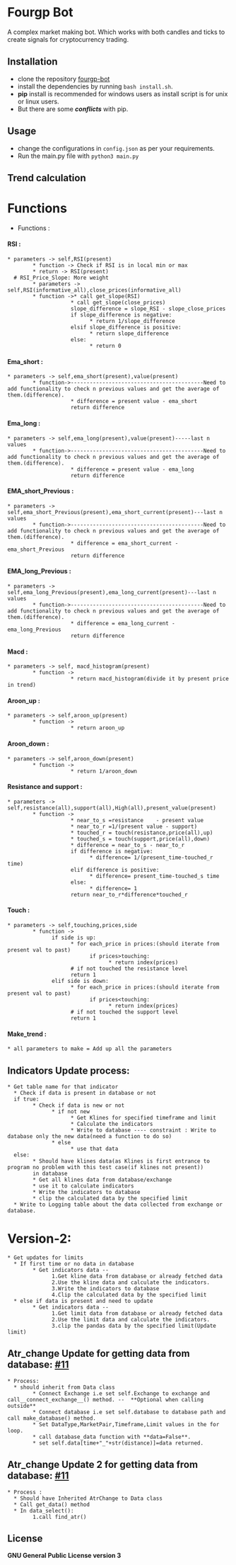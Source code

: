 # Fourgp Bot

A complex market making bot. Which works with both candles and ticks to create signals for cryptocurrency trading.

## Installation

- clone the repository [fourgp-bot](https://github.com/puneeth714/fourgp_bot.git)
- install the dependencies by running `bash install.sh`.
- **pip** install is recommended for windows users as install script is for unix or linux users.
- But there are some **_conflicts_** with pip.

## Usage

- change the configurations in `config.json` as per your requirements.
- Run the main.py file with `python3 main.py`

## Trend calculation

# Functions

- Functions :

#### RSI :

    * parameters -> self,RSI(present)
            * function -> Check if RSI is in local min or max
            * return -> RSI(present)
      # RSI_Price_Slope: More weight
            * parameters -> self,RSI(informative_all),close_prices(informative_all)
            * function ->* call get_slope(RSI)
                        * call get_slope(close_prices)
                        slope_difference = slope_RSI - slope_close_prices
                        if slope_difference is negative:
                              * return 1/slope_difference
                        elsif slope_difference is positive:
                              * return slope_difference
                        else:
                              * return 0

#### Ema_short :

    * parameters -> self,ema_short(present),value(present)
            * function->------------------------------------------Need to add functionality to check n previous values and get the average of them.(difference).
                        * difference = present value - ema_short
                        return difference

#### Ema_long :

    * parameters -> self,ema_long(present),value(present)-----last n values
            * function->------------------------------------------Need to add functionality to check n previous values and get the average of them.(difference).
                        * difference = present value - ema_long
                        return difference

#### EMA_short_Previous :

    * parameters -> self,ema_short_Previous(present),ema_short_current(present)---last n values
            * function->------------------------------------------Need to add functionality to check n previous values and get the average of them.(difference).
                        * difference = ema_short_current - ema_short_Previous
                        return difference

#### EMA_long_Previous :

    * parameters -> self,ema_long_Previous(present),ema_long_current(present)---last n values
            * function->------------------------------------------Need to add functionality to check n previous values and get the average of them.(difference).
                        * difference = ema_long_current - ema_long_Previous
                        return difference

#### Macd :

    * parameters -> self, macd_histogram(present)
            * function ->
                        * return macd_histogram(divide it by present price in trend)

#### Aroon_up :

    * parameters -> self,aroon_up(present)
            * function ->
                        * return aroon_up

#### Aroon_down :

    * parameters -> self,aroon_down(present)
            * function ->
                        * return 1/aroon_down

#### Resistance and support :

    * parameters -> self,resistance(all),support(all),High(all),present_value(present)
            * function ->
                        * near_to_s =resistance    - present value
                        * near_to_r =1/(present value - support)
                        * touched_r = touch(resistance,price(all),up)
                        * touched_s = touch(support,price(all),down)
                        * difference = near_to_s - near_to_r
                        if difference is negative:
                              * difference= 1/(present_time-touched_r time)
                        elif difference is positive:
                              * difference= present_time-touched_s time
                        else:
                              * difference= 1
                        return near_to_r*difference*touched_r

#### Touch :

    * parameters -> self,touching,prices,side
            * function ->
                  if side is up:
                        * for each_price in prices:(should iterate from present val to past)
                              if prices>touching:
                                    * return index(prices)
                        # if not touched the resistance level
                        return 1
                  elif side is down:
                        * for each_price in prices:(should iterate from present val to past)
                              if prices<touching:
                                    * return index(prices)
                        # if not touched the support level
                        return 1

#### Make_trend :

    * all parameters to make = Add up all the parameters

## Indicators Update process:

    * Get table name for that indicator
      * Check if data is present in database or not
      if true:
            * Check if data is new or not
                  * if not new
                        * Get Klines for specified timeframe and limit
                        * Calculate the indicators
                        * Write to database ---- constraint : Write to database only the new data(need a function to do so)
                  * else
                        * use that data
      else:
            * Should have klines data(as Klines is first entrance to program no problem with this test case(if klines not present))
            in database
            * Get all klines data from database/exchange
            * use it to calculate indicators
            * Write the indicators to database
            * clip the calculated data by the specified limit
      * Write to Logging table about the data collected from exchange or database.

# Version-2:

    * Get updates for limits
      * If first time or no data in database
            * Get indicators data --
                  1.Get kline data from database or already fetched data
                  2.Use the kline data and calculate the indicators.
                  3.Write the indicators to database
                  4.Clip the calculated data by the specified limit
      * else if data is present and need to update
            * Get indicators data --
                  1.Get limit data from database or already fetched data
                  2.Use the limit data and calculate the indicators.
                  3.clip the pandas data by the specified limit(Update limit)

## Atr_change Update for getting data from database: [#11](https://github.com/puneeth714/fourgp_bot/issues/11)

    * Process:
      * should inherit from Data class
            * Connect Exchange i.e set self.Exchange to exchange and call__connect_exchange__() method. --  **Optional when calling outside**
            * Connect database i.e set self.database to database path and call make_database() method.
            * Set DataType,MarketPair,Timeframe,Limit values in the for loop.
            * call database_data function with **data=False**.
            * set self.data[time+"_"+str(distance)]=data returned.

## Atr_change Update 2 for getting data from database: [#11](https://github.com/puneeth714/fourgp_bot/issues/11)

    * Process :
      * Should have Inherited AtrChange to Data class
      * Call get_data() method
      * In data_select():
            1.call find_atr()

## License

**GNU General Public License version 3**

